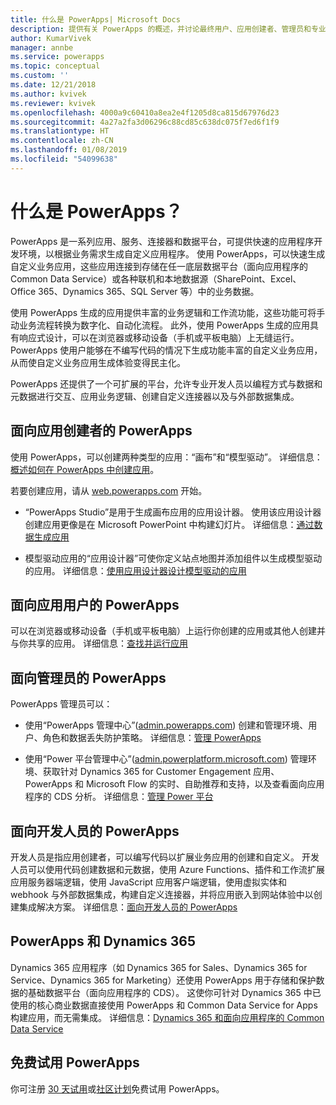 ```yaml
---
title: 什么是 PowerApps| Microsoft Docs
description: 提供有关 PowerApps 的概述，并讨论最终用户、应用创建者、管理员和专业开发人员如何使用 PowerApps。
author: KumarVivek
manager: annbe
ms.service: powerapps
ms.topic: conceptual
ms.custom: ''
ms.date: 12/21/2018
ms.author: kvivek
ms.reviewer: kvivek
ms.openlocfilehash: 4000a9c60410a8ea2e4f1205d8ca815d67976d23
ms.sourcegitcommit: 4a27a2fa3d06296c88cd85c638dc075f7ed6f1f9
ms.translationtype: HT
ms.contentlocale: zh-CN
ms.lasthandoff: 01/08/2019
ms.locfileid: "54099638"
---
```

# <a name="what-is-powerapps"></a>什么是 PowerApps？

PowerApps 是一系列应用、服务、连接器和数据平台，可提供快速的应用程序开发环境，以根据业务需求生成自定义应用程序。 使用 PowerApps，可以快速生成自定义业务应用，这些应用连接到存储在任一底层数据平台（面向应用程序的 Common Data Service）或各种联机和本地数据源（SharePoint、Excel、Office 365、Dynamics 365、SQL Server 等）中的业务数据。 

使用 PowerApps 生成的应用提供丰富的业务逻辑和工作流功能，这些功能可将手动业务流程转换为数字化、自动化流程。 此外，使用 PowerApps 生成的应用具有响应式设计，可以在浏览器或移动设备（手机或平板电脑）上无缝运行。 PowerApps 使用户能够在不编写代码的情况下生成功能丰富的自定义业务应用，从而使自定义业务应用生成体验变得民主化。

PowerApps 还提供了一个可扩展的平台，允许专业开发人员以编程方式与数据和元数据进行交互、应用业务逻辑、创建自定义连接器以及与外部数据集成。

## <a name="powerapps-for-app-makerscreators"></a>面向应用创建者的 PowerApps

使用 PowerApps，可以创建两种类型的应用：“画布”和“模型驱动”。 详细信息：[概述如何在 PowerApps 中创建应用](maker/index.md)。

若要创建应用，请从 [web.powerapps.com](https://web.powerapps.com) 开始。

- “PowerApps Studio”是用于生成画布应用的应用设计器。 使用该应用设计器创建应用更像是在 Microsoft PowerPoint 中构建幻灯片。 详细信息：[通过数据生成应用](/powerapps/maker/canvas-apps/data-platform-create-app)  

- 模型驱动应用的“应用设计器”可使你定义站点地图并添加组件以生成模型驱动的应用。 详细信息：[使用应用设计器设计模型驱动的应用](maker/model-driven-apps/design-custom-business-apps-using-app-designer.md)

## <a name="powerapps-for-app-users"></a>面向应用用户的 PowerApps

可以在浏览器或移动设备（手机或平板电脑）上运行你创建的应用或其他人创建并与你共享的应用。 详细信息：[查找并运行应用](user/index.md)

## <a name="powerapps-for-admins"></a>面向管理员的 PowerApps

PowerApps 管理员可以：

- 使用“PowerApps 管理中心”([admin.powerapps.com](https://admin.powerapps.com)) 创建和管理环境、用户、角色和数据丢失防护策略。 详细信息：[管理 PowerApps](administrator/admin-guide.md)

- 使用“Power 平台管理中心”([admin.powerplatform.microsoft.com](https://admin.powerplatform.microsoft.com)) 管理环境、获取针对 Dynamics 365 for Customer Engagement 应用、PowerApps 和 Microsoft Flow 的实时、自助推荐和支持，以及查看面向应用程序的 CDS 分析。 详细信息：[管理 Power 平台](https://docs.microsoft.com/power-platform/admin/admin-guide)

## <a name="powerapps-for-developers"></a>面向开发人员的 PowerApps

开发人员是指应用创建者，可以编写代码以扩展业务应用的创建和自定义。 开发人员可以使用代码创建数据和元数据，使用 Azure Functions、插件和工作流扩展应用服务器端逻辑，使用 JavaScript 应用客户端逻辑，使用虚拟实体和 webhook 与外部数据集成，构建自定义连接器，并将应用嵌入到网站体验中以创建集成解决方案。 详细信息：[面向开发人员的 PowerApps](/powerapps/#pivot=home&panel=developer)

## <a name="powerapps-and-dynamics-365"></a>PowerApps 和 Dynamics 365

Dynamics 365 应用程序（如 Dynamics 365 for Sales、Dynamics 365 for Service、Dynamics 365 for Marketing）还使用 PowerApps 用于存储和保护数据的基础数据平台（面向应用程序的 CDS）。 这使你可针对 Dynamics 365 中已使用的核心商业数据直接使用 PowerApps 和 Common Data Service for Apps 构建应用，而无需集成。 详细信息：[Dynamics 365 和面向应用程序的 Common Data Service](maker/common-data-service/data-platform-intro.md#dynamics-365-and-the-common-data-service-for-apps)

## <a name="try-powerapps-for-free"></a>免费试用 PowerApps

你可注册 [30 天试用](maker/signup-for-powerapps.md)或[社区计划](maker/dev-community-plan.md)免费试用 PowerApps。
